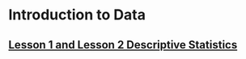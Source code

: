 # Introduction to Data

## [Lesson 1 and Lesson 2 Descriptive Statistics](L1-and-L2-Descriptive-Statistics/README.md)
